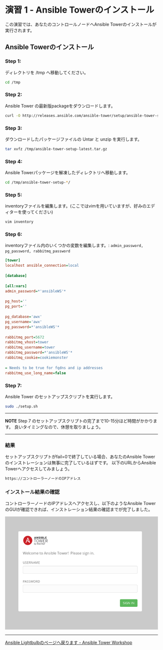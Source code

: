 # 演習 1 - Ansible Towerのインストール

この演習では、あなたのコントロールノードへAnsible Towerのインストールが実行されます。

## Ansible Towerのインストール


### Step 1:

ディレクトリを /tmp へ移動してください。

```bash
cd /tmp
```

### Step 2:

Ansible Tower の最新版packageをダウンロードします。

```bash
curl -O http://releases.ansible.com/ansible-tower/setup/ansible-tower-setup-latest.tar.gz
```

### Step 3:

ダウンロードしたパッケージファイルの Untar と unzip を実行します。

```bash
tar xvfz /tmp/ansible-tower-setup-latest.tar.gz
```

### Step 4:

Ansible Towerパッケージを解凍したディレクトリへ移動します。

```bash
cd /tmp/ansible-tower-setup-*/
```

### Step 5:

inventoryファイルを編集します。(ここではvimを用いていますが、好みのエディターを使ってください)

```bash
vim inventory
```

### Step 6:

inventoryファイル内のいくつかの変数を編集します。: `admin_password, pg_password, rabbitmq_password`

```ini
[tower]
localhost ansible_connection=local

[database]

[all:vars]
admin_password=*'ansibleWS'*

pg_host=''
pg_port=''

pg_database='awx'
pg_username='awx'
pg_password=*'ansibleWS'*

rabbitmq_port=5672
rabbitmq_vhost=tower
rabbitmq_username=tower
rabbitmq_password=*'ansibleWS'*
rabbitmq_cookie=cookiemonster

= Needs to be true for fqdns and ip addresses
rabbitmq_use_long_name=false

```

### Step 7:

Ansible Tower のセットアップスクリプトを実行します。

```bash
sudo ./setup.sh
```

---
**NOTE**
Step 7 のセットアップスクリプトの完了まで10-15分ほど時間がかかります。
良いタイミングなので、休憩を取りましょう。

---


### 結果

セットアップスクリプトがfail=0で終了している場合、あなたのAnsible Towerのインストレーションは無事に完了しているはずです。
以下のURLからAnsible Towerへアクセスしてみましょう。


```bash
https://コントローラーノードのIPアドレス
```

### インストール結果の確認

コントローラーノードのIPアドレスへアクセスし、以下のようなAnsible TowerのGUIが確認できれば、インストレーション結果の確認までが完了しました。

![Ansible Tower Login Screen](ansible-lab-figure01-logon-screen.png)

---

[Ansible Lightbulbのページへ戻ります - Ansible Tower Workshop](../README.md)
